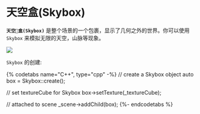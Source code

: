# 天空盒(Skybox)

__`天空盒(Skybox)`__ 是整个场景的一个包裹，显示了几何之外的世界。你可以使用 `Skybox` 来模拟无限的天空，山脉等现象。

![](../../en/3d/3d-img/Skybox.png)

`Skybox` 的创建:

{% codetabs name="C++", type="cpp" -%}
// create a Skybox object
auto box = Skybox::create();

// set textureCube for Skybox
box->setTexture(_textureCube);

// attached to scene
_scene->addChild(box);
{%- endcodetabs %}
